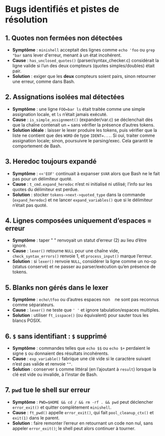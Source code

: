 # Bugs identifiés et pistes de résolution

## 1. Quotes non fermées non détectées
- **Symptôme** : `minishell` acceptait des lignes comme `echo 'foo` ou `grep "bar` sans lever d'erreur, menant à un état incohérent.
- **Cause** : `has_unclosed_quotes()` (parser/syntax_checker.c) considérait la ligne valide si l’un des deux compteurs (quotes simples/doubles) était pair.
- **Solution** : exiger que les **deux** compteurs soient pairs, sinon retourner une erreur, comme dans Bash.

## 2. Assignations isolées mal détectées
- **Symptôme** : une ligne `FOO=bar ls` était traitée comme une simple assignation locale, et `ls` n’était jamais exécuté.
- **Cause** : `is_simple_assignment()` (expander/var.c) se déclenchait dès que la chaîne contenait un `=` sans vérifier la présence d’autres tokens.
- **Solution idéale** : laisser le lexer produire les tokens, puis vérifier que la liste ne contient que des `WORD` de type `IDENT=...`. Si oui, traiter comme assignation locale; sinon, poursuivre le parsing/exec. Cela garantit le comportement de Bash.

## 3. Heredoc toujours expandé
- **Symptôme** : `<<'EOF'` continuait à expanser `$VAR` alors que Bash ne le fait pas pour un délimiteur quoté.
- **Cause** : `t_cmd.expand_heredoc` n’est ni initialisé ni utilisé; l’info sur les quotes du délimiteur est perdue.
- **Solution** : stocker `tokens->next->quoted_type` dans la commande (`expand_heredoc`) et ne lancer `expand_variables()` que si le délimiteur n’était pas quoté.

## 4. Lignes composées uniquement d’espaces = erreur
- **Symptôme** : taper "   " renvoyait un statut d’erreur (2) au lieu d’être ignoré.
- **Cause** : `lexer()` retourne `NULL` pour une chaîne vide, `check_syntax_errors()` renvoie 1, et `process_input()` marque l’erreur.
- **Solution** : si `lexer()` renvoie `NULL`, considérer la ligne comme un no-op (status conservé) et ne passer au parser/exécution qu’en présence de tokens.

## 5. Blanks non gérés dans le lexer
- **Symptôme** : `echo\tfoo` ou d’autres espaces non ` ` ne sont pas reconnus comme séparateurs.
- **Cause** : `lexer()` ne teste que `' '` et ignore tabulation/espaces multiples.
- **Solution** : utiliser `ft_isspace()` (ou équivalent) pour sauter tous les blancs POSIX.

## 6. `$` sans identifiant : `$` supprimé
- **Symptôme** : commandes telles que `echo $$` ou `echo $+` perdaient le signe `$` ou donnaient des résultats incohérents.
- **Cause** : `exp_variable()` fabrique une clé vide si le caractère suivant n’est pas valide et renvoie `""`.
- **Solution** : conserver `$` comme littéral (en l’ajoutant à `result`) lorsque la clé est vide ou invalide, à l’instar de Bash.

## 7. `pwd` tue le shell sur erreur
- **Symptôme** : `PWD=$HOME && cd / && rm -rf . && pwd` peut déclencher `error_exit()` et quitter complètement `minishell`.
- **Cause** : `ft_pwd()` appelle `error_exit()`, qui fait `pool_cleanup_ctx()` et `exit(1)` dans le parent.
- **Solution** : faire remonter l’erreur en retournant un code non nul, sans appeler `error_exit()`; le shell peut alors continuer à tourner.
